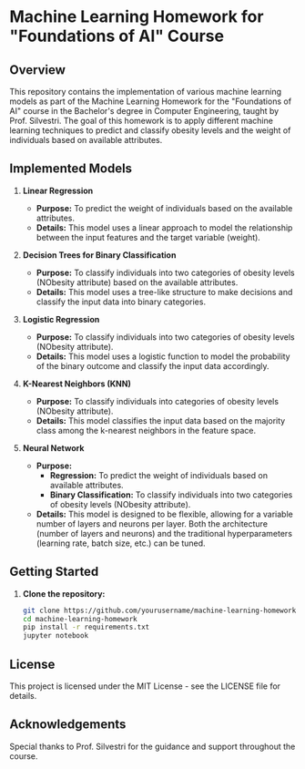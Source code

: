 # Machine Learning Homework for "Foundations of AI" Course

## Overview
This repository contains the implementation of various machine learning models as part of the Machine Learning Homework for the "Foundations of AI" course in the Bachelor's degree in Computer Engineering, taught by Prof. Silvestri. The goal of this homework is to apply different machine learning techniques to predict and classify obesity levels and the weight of individuals based on available attributes.

## Implemented Models
1. **Linear Regression**
   - **Purpose:** To predict the weight of individuals based on the available attributes.
   - **Details:** This model uses a linear approach to model the relationship between the input features and the target variable (weight).

2. **Decision Trees for Binary Classification**
   - **Purpose:** To classify individuals into two categories of obesity levels (NObesity attribute) based on the available attributes.
   - **Details:** This model uses a tree-like structure to make decisions and classify the input data into binary categories.

3. **Logistic Regression**
   - **Purpose:** To classify individuals into two categories of obesity levels (NObesity attribute).
   - **Details:** This model uses a logistic function to model the probability of the binary outcome and classify the input data accordingly.

4. **K-Nearest Neighbors (KNN)**
   - **Purpose:** To classify individuals into categories of obesity levels (NObesity attribute).
   - **Details:** This model classifies the input data based on the majority class among the k-nearest neighbors in the feature space.

5. **Neural Network**
   - **Purpose:** 
     - **Regression:** To predict the weight of individuals based on available attributes. 
     - **Binary Classification:** To classify individuals into two categories of obesity levels (NObesity attribute).
   - **Details:** This model is designed to be flexible, allowing for a variable number of layers and neurons per layer. Both the architecture (number of layers and neurons) and the traditional hyperparameters (learning rate, batch size, etc.) can be tuned.


## Getting Started
1. **Clone the repository:**
   ```sh
   git clone https://github.com/yourusername/machine-learning-homework.git
   cd machine-learning-homework
   pip install -r requirements.txt
   jupyter notebook

## License
This project is licensed under the MIT License - see the LICENSE file for details.

## Acknowledgements
Special thanks to Prof. Silvestri for the guidance and support throughout the course.

